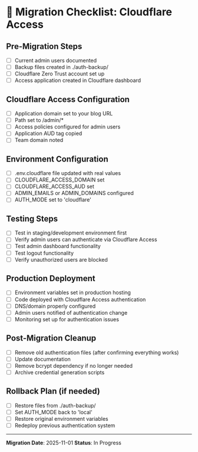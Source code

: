 # 🔄 Migration Checklist: Cloudflare Access

## Pre-Migration Steps
- [ ] Current admin users documented
- [ ] Backup files created in ./auth-backup/
- [ ] Cloudflare Zero Trust account set up
- [ ] Access application created in Cloudflare dashboard

## Cloudflare Access Configuration
- [ ] Application domain set to your blog URL
- [ ] Path set to /admin/*
- [ ] Access policies configured for admin users
- [ ] Application AUD tag copied
- [ ] Team domain noted

## Environment Configuration
- [ ] .env.cloudflare file updated with real values
- [ ] CLOUDFLARE_ACCESS_DOMAIN set
- [ ] CLOUDFLARE_ACCESS_AUD set
- [ ] ADMIN_EMAILS or ADMIN_DOMAINS configured
- [ ] AUTH_MODE set to 'cloudflare'

## Testing Steps
- [ ] Test in staging/development environment first
- [ ] Verify admin users can authenticate via Cloudflare Access
- [ ] Test admin dashboard functionality
- [ ] Test logout functionality
- [ ] Verify unauthorized users are blocked

## Production Deployment
- [ ] Environment variables set in production hosting
- [ ] Code deployed with Cloudflare Access authentication
- [ ] DNS/domain properly configured
- [ ] Admin users notified of authentication change
- [ ] Monitoring set up for authentication issues

## Post-Migration Cleanup
- [ ] Remove old authentication files (after confirming everything works)
- [ ] Update documentation
- [ ] Remove bcrypt dependency if no longer needed
- [ ] Archive credential generation scripts

## Rollback Plan (if needed)
- [ ] Restore files from ./auth-backup/
- [ ] Set AUTH_MODE back to 'local'
- [ ] Restore original environment variables
- [ ] Redeploy previous authentication system

---
**Migration Date**: 2025-11-01
**Status**: In Progress
